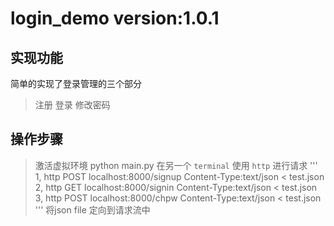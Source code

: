 # login_demo version:1.0.1
## 实现功能
简单的实现了登录管理的三个部分
> 注册
> 登录
> 修改密码

## 操作步骤
> 激活虚拟环境
> python main.py
> 在另一个 `terminal` 使用 `http` 进行请求
'''
1, http POST localhost:8000/signup Content-Type:text/json < test.json
2, http GET localhost:8000/signin Content-Type:text/json < test.json
3, http POST localhost:8000/chpw Content-Type:text/json < test.json
'''
将json file 定向到请求流中
